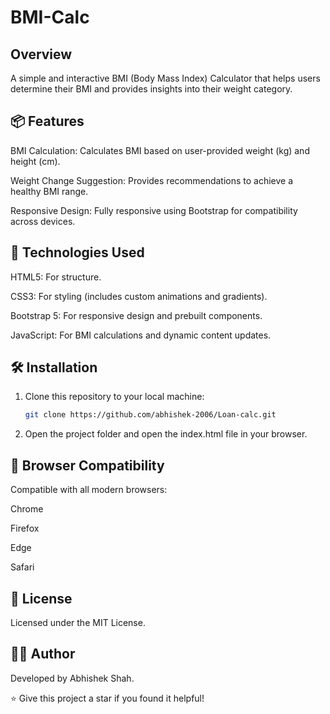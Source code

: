 # BMI-Calc

##  Overview

A simple and interactive BMI (Body Mass Index) Calculator that helps users determine their BMI and provides insights into their weight category.

## 📦 Features

BMI Calculation: Calculates BMI based on user-provided weight (kg) and height (cm).

Weight Change Suggestion: Provides recommendations to achieve a healthy BMI range.

Responsive Design: Fully responsive using Bootstrap for compatibility across devices.

## 📄 Technologies Used

HTML5: For structure.

CSS3: For styling (includes custom animations and gradients).

Bootstrap 5: For responsive design and prebuilt components.

JavaScript: For BMI calculations and dynamic content updates.

## 🛠️ Installation

1. Clone this repository to your local machine:
   ```bash
   git clone https://github.com/abhishek-2006/Loan-calc.git

2. Open the project folder and open the index.html file in your browser.

## 🔗 Browser Compatibility

Compatible with all modern browsers:

Chrome

Firefox

Edge

Safari

## 📜 License

Licensed under the MIT License.

## 👨‍💼 Author

Developed by Abhishek Shah.

⭐ Give this project a star if you found it helpful!
